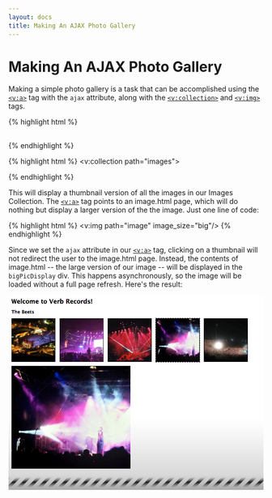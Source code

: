 ```yaml
---
layout: docs
title: Making An AJAX Photo Gallery
---
```


# Making An AJAX Photo Gallery

Making a simple photo gallery is a task that can be accomplished using
the [`<v:a>`](#v_a) tag with the `ajax` attribute, along with the
[`<v:collection>`](#v_collection) and [`<v:img>`](#v_img) tags.

{% highlight html %}
<h2><v:text path="artist_name"/></h2>
{% endhighlight %}

{% highlight html %}
<v:collection path="images">
 <div class="imageDiv">
  <v:a href="/image" ajax="bigPicDisplay"><v:img path="image" image_size="thumb" /></v:a>
 </div>
</v:collection>
{% endhighlight %}

This will display a thumbnail version of all the images in our Images
Collection. The [`<v:a>`](#v_a) tag points to an image.html page, which
will do nothing but display a larger version of the the image. Just one
line of code:

{% highlight html %}
<v:img path="image" image_size="big"/>
{% endhighlight %}

Since we set the `ajax` attribute in our [`<v:a>`](#v_a) tag, clicking
on a thumbnail will not redirect the user to the image.html page.
Instead, the contents of image.html -- the large version of our image --
will be displayed in the `bigPicDisplay` div. This happens
asynchronously, so the image will be loaded without a full page refresh.
Here's the result:

![](/images/screenshots/the_website/cookbook/ajax_photo_gallery.png)
